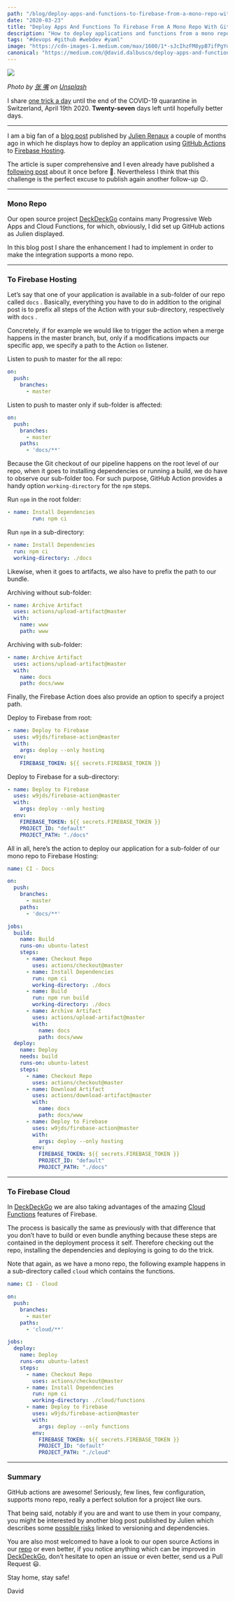 ```yaml
---
path: "/blog/deploy-apps-and-functions-to-firebase-from-a-mono-repo-with-github-actions"
date: "2020-03-23"
title: "Deploy Apps And Functions To Firebase From A Mono Repo With GitHub Actions"
description: "How to deploy applications and functions from a mono repo with GitHub Actions to Firebase Hosting and Functions"
tags: "#devops #github #webdev #yaml"
image: "https://cdn-images-1.medium.com/max/1600/1*-sJcIhzFM8ypB7ifPgYdow.png"
canonical: "https://medium.com/@david.dalbusco/deploy-apps-and-functions-to-firebase-from-a-mono-repo-with-github-actions-371082ed7031"
---
```


![](https://cdn-images-1.medium.com/max/1600/1*-sJcIhzFM8ypB7ifPgYdow.png)

*Photo by [张 嘴](https://unsplash.com/@zhangzui?utm_source=unsplash&utm_medium=referral&utm_content=creditCopyText) on [Unsplash](https://unsplash.com/s/photos/free?utm_source=unsplash&utm_medium=referral&utm_content=creditCopyText)*

I share [one trick a day](https://daviddalbusco.com/blog/how-to-call-the-service-worker-from-the-web-app-context) until the end of the COVID-19 quarantine in Switzerland, April 19th 2020. **Twenty-seven** days left until hopefully better days.

*****

I am a big fan of a [blog post](https://julienrenaux.fr/2019/11/25/building-deploying-stenciljs-apps-firebase-hosting-github-actions/) published by [Julien Renaux](https://twitter.com/julienrenaux) a couple of months ago in which he displays how to deploy an application using [GitHub Actions](https://github.com/features/actions) to [Firebase Hosting](https://firebase.google.com/docs/hosting).

The article is super comprehensive and I even already have published a [following post](https://daviddalbusco.com/blog/how-to-keep-secret-your-font-awesome-pro-token-in-public-github-actions) about it once before 🤣. Nevertheless  I think that this challenge is the perfect excuse to publish again another follow-up 😉.

*****

### Mono Repo

Our open source project [DeckDeckGo](https://deckdeckgo.com) contains many Progressive Web Apps and Cloud Functions, for which, obviously, I did set up GitHub actions as Julien displayed.

In this blog post I share the enhancement I had to implement in order to make the integration supports  a mono repo.

*****

### To Firebase Hosting

Let’s say that one of your application is available in a sub-folder of our repo called `docs` . Basically, everything you have to do in addition to the original post is to prefix all steps of the Action with your sub-directory, respectively with `docs` .

Concretely, if for example we would like to trigger the action when a merge happens in the master branch, but, only if a modifications impacts our specific app, we specify a path to the Action `on` listener.

Listen to push to master for the all repo:

```yaml
on:
  push:
    branches:
      - master
```

Listen to push to master only if sub-folder is affected:

```yaml
on:
  push:
    branches:
      - master
    paths:
      - 'docs/**'
```

Because the Git checkout of our pipeline happens on the root level of our repo, when it goes to installing dependencies or running a build, we do have to observe our sub-folder too. For such purpose, GitHub Action provides a handy option `working-directory` for the `npm` steps.

Run `npm` in the root folder:

```yaml
- name: Install Dependencies
        run: npm ci
```

Run `npm` in a sub-directory:

```yaml
- name: Install Dependencies
  run: npm ci
  working-directory: ./docs
```

Likewise, when it goes to artifacts, we also have to prefix the path to our bundle.

Archiving without sub-folder:

```yaml
- name: Archive Artifact
  uses: actions/upload-artifact@master
  with:
    name: www
    path: www
```

Archiving with sub-folder:

```yaml
- name: Archive Artifact
  uses: actions/upload-artifact@master
  with:
    name: docs
    path: docs/www
```

Finally, the Firebase Action does also provide an option to specify a project path.

Deploy to Firebase from root:

```yaml
- name: Deploy to Firebase
  uses: w9jds/firebase-action@master
  with:
    args: deploy --only hosting
  env:
    FIREBASE_TOKEN: ${{ secrets.FIREBASE_TOKEN }}
```

Deploy to Firebase for a sub-directory:

```yaml
- name: Deploy to Firebase
  uses: w9jds/firebase-action@master
  with:
    args: deploy --only hosting
  env:
    FIREBASE_TOKEN: ${{ secrets.FIREBASE_TOKEN }}
    PROJECT_ID: "default"
    PROJECT_PATH: "./docs"
```

All in all, here’s the action to deploy our application for a sub-folder of our
mono repo to Firebase Hosting:

```yaml
name: CI - Docs

on:
  push:
    branches:
      - master
    paths:
      - 'docs/**'

jobs:
  build:
    name: Build
    runs-on: ubuntu-latest
    steps:
      - name: Checkout Repo
        uses: actions/checkout@master
      - name: Install Dependencies
        run: npm ci
        working-directory: ./docs
      - name: Build
        run: npm run build
        working-directory: ./docs
      - name: Archive Artifact
        uses: actions/upload-artifact@master
        with:
          name: docs
          path: docs/www
  deploy:
    name: Deploy
    needs: build
    runs-on: ubuntu-latest
    steps:
      - name: Checkout Repo
        uses: actions/checkout@master
      - name: Download Artifact
        uses: actions/download-artifact@master
        with:
          name: docs
          path: docs/www
      - name: Deploy to Firebase
        uses: w9jds/firebase-action@master
        with:
          args: deploy --only hosting
        env:
          FIREBASE_TOKEN: ${{ secrets.FIREBASE_TOKEN }}
          PROJECT_ID: "default"
          PROJECT_PATH: "./docs"
```

*****

### To Firebase Cloud

In [DeckDeckGo](https://deckdeckgo.com) we are also taking advantages of the amazing [Cloud Functions](https://firebase.google.com/docs/functions) features of Firebase.

The process is basically the same as previously with that difference that you don’t have to build or even bundle anything because these steps are contained in the deployment process it self. Therefore checking out the repo, installing the dependencies and deploying is going to do the trick.

Note that again, as we have a mono repo, the following example happens in a sub-directory called `cloud` which contains the functions.

```yaml
name: CI - Cloud

on:
  push:
    branches:
      - master
    paths:
      - 'cloud/**'

jobs:
  deploy:
    name: Deploy
    runs-on: ubuntu-latest
    steps:
      - name: Checkout Repo
        uses: actions/checkout@master
      - name: Install Dependencies
        run: npm ci
        working-directory: ./cloud/functions
      - name: Deploy to Firebase
        uses: w9jds/firebase-action@master
        with:
          args: deploy --only functions
        env:
          FIREBASE_TOKEN: ${{ secrets.FIREBASE_TOKEN }}
          PROJECT_ID: "default"
          PROJECT_PATH: "./cloud"
```

*****

### Summary

GitHub actions are awesome! Seriously, few lines, few configuration, supports mono repo, really a perfect solution for a project like ours.

That being said, notably if you are and want to use them in your company, you might be interested by another blog post published by Julien which describes some [possible risks](https://julienrenaux.fr/2019/12/20/github-actions-security-risk/) linked to versioning and dependencies.

You are also most welcomed to have a look to our open source Actions in our [repo](https://github.com/deckgo/deckdeckgo) or even better, if you notice anything which can be improved in [DeckDeckGo](https://deckdeckgo.com), don’t hesitate to open an issue or even better, send us a Pull Request 😃.

Stay home, stay safe!

David
